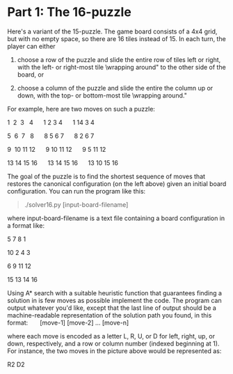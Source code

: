 # Part 1: The 16-puzzle
Here's a variant of the 15-puzzle. The game board consists of a 4x4 grid, but with no empty space, so there are 16 tiles instead of 15. In each turn, the player can either 

1. choose a row of the puzzle and slide the entire row of tiles left or right, with the left- or right-most tile \wrapping around" to the other side of the board, or 

2. choose a column of the puzzle and slide the entire the column up or down, with the top- or bottom-most tile \wrapping around." 

For example, here are two moves on such a puzzle:

1&nbsp; 2 &nbsp;3&nbsp;&nbsp; 4&nbsp;&nbsp;&nbsp;&nbsp;&nbsp;                       1 2 3 4&nbsp;&nbsp;&nbsp;&nbsp;&nbsp;                 1 14 3 4

5&nbsp; 6 &nbsp;7&nbsp;&nbsp; 8&nbsp;&nbsp;&nbsp;&nbsp;&nbsp;                       8 5 6 7&nbsp;&nbsp;&nbsp;&nbsp;&nbsp;                8 2 6 7

9&nbsp; 10 11 12&nbsp;&nbsp;&nbsp;&nbsp;&nbsp;                    9 10 11 12&nbsp;&nbsp;&nbsp;&nbsp;&nbsp;              9 5 11 12


13 14 15 16&nbsp;&nbsp;&nbsp;&nbsp;&nbsp;                   13 14 15 16&nbsp;&nbsp;&nbsp;&nbsp;&nbsp;             13 10 15 16


The goal of the puzzle is to find the shortest sequence of moves that restores the canonical configuration (on the left above) given an initial board configuration.
You can run the program like this:

> ./solver16.py [input-board-filename]

where input-board-filename is a text file containing a board configuration in a format like:

5 7 8 1

10 2 4 3

6 9 11  12

15 13 14 16

Using A* search with a suitable heuristic function that guarantees finding a solution in is few moves as possible implement the code.
The program can output whatever you'd like, except that the last line of output should be a machine-readable representation of the solution path you found, in this format:
&nbsp;&nbsp;&nbsp;&nbsp;&nbsp; [move-1] [move-2] ... [move-n]

where each move is encoded as a letter L, R, U, or D for left, right, up, or down, respectively, and a row or column number (indexed beginning at 1). For instance, the two moves in the picture above would be represented as:

R2 D2
